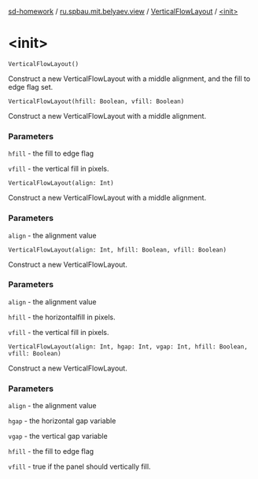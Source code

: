 [sd-homework](../../index.md) / [ru.spbau.mit.belyaev.view](../index.md) / [VerticalFlowLayout](index.md) / [&lt;init&gt;](.)

# &lt;init&gt;

`VerticalFlowLayout()`

Construct a new VerticalFlowLayout with a middle alignment, and the fill to edge flag set.

`VerticalFlowLayout(hfill: Boolean, vfill: Boolean)`

Construct a new VerticalFlowLayout with a middle alignment.

### Parameters

`hfill` - the fill to edge flag

`vfill` - the vertical fill in pixels.

`VerticalFlowLayout(align: Int)`

Construct a new VerticalFlowLayout with a middle alignment.

### Parameters

`align` - the alignment value

`VerticalFlowLayout(align: Int, hfill: Boolean, vfill: Boolean)`

Construct a new VerticalFlowLayout.

### Parameters

`align` - the alignment value

`hfill` - the horizontalfill in pixels.

`vfill` - the vertical fill in pixels.

`VerticalFlowLayout(align: Int, hgap: Int, vgap: Int, hfill: Boolean, vfill: Boolean)`

Construct a new VerticalFlowLayout.

### Parameters

`align` - the alignment value

`hgap` - the horizontal gap variable

`vgap` - the vertical gap variable

`hfill` - the fill to edge flag

`vfill` - true if the panel should vertically fill.